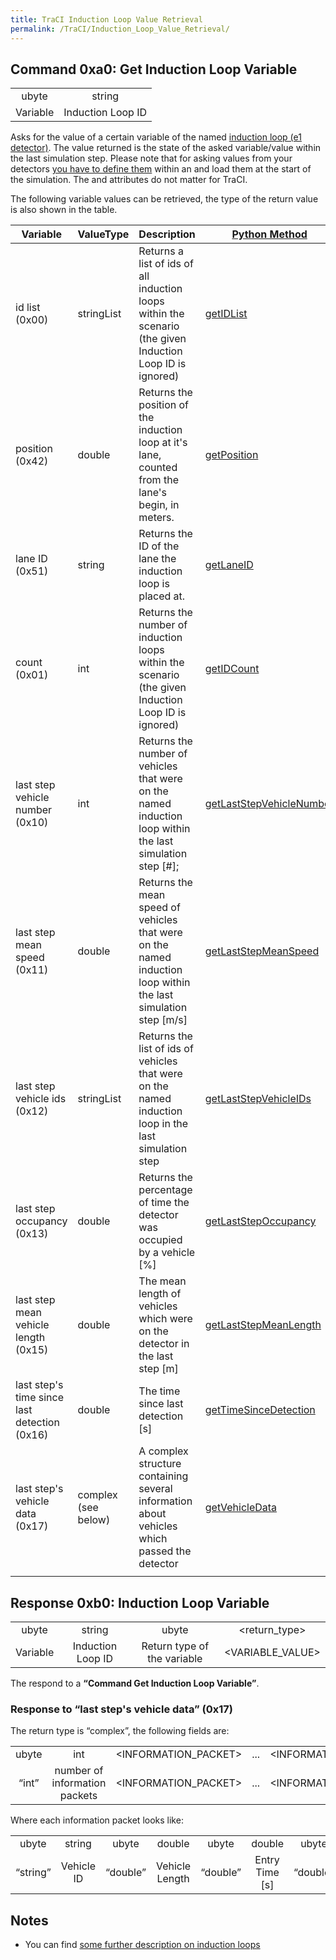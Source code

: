 ```yaml
---
title: TraCI Induction Loop Value Retrieval
permalink: /TraCI/Induction_Loop_Value_Retrieval/
---
```


Command 0xa0: Get Induction Loop Variable
-----------------------------------------

|          |                   |
|:--------:|:-----------------:|
|   ubyte  |       string      |
| Variable | Induction Loop ID |

Asks for the value of a certain variable of the named [induction loop (e1 detector)](/Simulation/Output/Induction_Loops_Detectors_(E1) "wikilink"). The value returned is the state of the asked variable/value within the last simulation step. Please note that for asking values from your detectors [you have to define them](/Simulation/Output/Induction_Loops_Detectors_(E1) "wikilink") within an and load them at the start of the simulation. The and attributes do not matter for TraCI.

The following variable values can be retrieved, the type of the return value is also shown in the table.

| Variable                                     | ValueType           | Description                                                                                                      | [Python Method](/TraCI/Interfacing_TraCI_from_Python "wikilink")                                                                      |
|----------------------------------------------|---------------------|------------------------------------------------------------------------------------------------------------------|---------------------------------------------------------------------------------------------------------------------------------------|
| id list (0x00)                               | stringList          | Returns a list of ids of all induction loops within the scenario (the given Induction Loop ID is ignored)        | [getIDList](http://www.sumo.dlr.de/daily/pydoc/traci._inductionloop.html#InductionLoopDomain-getIDList)                               |
| position (0x42)                              | double              | Returns the position of the induction loop at it's lane, counted from the lane's begin, in meters.               | [getPosition](http://www.sumo.dlr.de/daily/pydoc/traci._inductionloop.html#InductionLoopDomain-getPosition)                           |
| lane ID (0x51)                               | string              | Returns the ID of the lane the induction loop is placed at.                                                      | [getLaneID](http://www.sumo.dlr.de/daily/pydoc/traci._inductionloop.html#InductionLoopDomain-getLaneID)                               |
| count (0x01)                                 | int                 | Returns the number of induction loops within the scenario (the given Induction Loop ID is ignored)               | [getIDCount](http://www.sumo.dlr.de/daily/pydoc/traci._inductionloop.html#InductionLoopDomain-getIDCount)                             |
| last step vehicle number (0x10)              | int                 | Returns the number of vehicles that were on the named induction loop within the last simulation step \[\#\];     | [getLastStepVehicleNumber](http://www.sumo.dlr.de/daily/pydoc/traci._inductionloop.html#InductionLoopDomain-getLastStepVehicleNumber) |
| last step mean speed (0x11)                  | double              | Returns the mean speed of vehicles that were on the named induction loop within the last simulation step \[m/s\] | [getLastStepMeanSpeed](http://www.sumo.dlr.de/daily/pydoc/traci._inductionloop.html#InductionLoopDomain-getLastStepMeanSpeed)         |
| last step vehicle ids (0x12)                 | stringList          | Returns the list of ids of vehicles that were on the named induction loop in the last simulation step            | [getLastStepVehicleIDs](http://www.sumo.dlr.de/daily/pydoc/traci._inductionloop.html#InductionLoopDomain-getLastStepVehicleIDs)       |
| last step occupancy (0x13)                   | double              | Returns the percentage of time the detector was occupied by a vehicle \[%\]                                      | [getLastStepOccupancy](http://www.sumo.dlr.de/daily/pydoc/traci._inductionloop.html#InductionLoopDomain-getLastStepOccupancy)         |
| last step mean vehicle length (0x15)         | double              | The mean length of vehicles which were on the detector in the last step \[m\]                                    | [getLastStepMeanLength](http://www.sumo.dlr.de/daily/pydoc/traci._inductionloop.html#InductionLoopDomain-getLastStepMeanLength)       |
| last step's time since last detection (0x16) | double              | The time since last detection \[s\]                                                                              | [getTimeSinceDetection](http://www.sumo.dlr.de/daily/pydoc/traci._inductionloop.html#InductionLoopDomain-getTimeSinceDetection)       |
| last step's vehicle data (0x17)              | complex (see below) | A complex structure containing several information about vehicles which passed the detector                      | [getVehicleData](http://www.sumo.dlr.de/daily/pydoc/traci._inductionloop.html#InductionLoopDomain-getVehicleData)                     |
||

Response 0xb0: Induction Loop Variable
--------------------------------------

|          |                   |                             |                  |
|:--------:|:-----------------:|:---------------------------:|:----------------:|
|   ubyte  |       string      |            ubyte            |   <return_type>  |
| Variable | Induction Loop ID | Return type of the variable | <VARIABLE_VALUE> |

The respond to a **“Command Get Induction Loop Variable”**.

### Response to “last step's vehicle data” (0x17)

The return type is “complex”, the following fields are:

|       |                               |                      |     |                      |
|:-----:|:-----------------------------:|:--------------------:|:---:|:--------------------:|
| ubyte |              int              | <INFORMATION_PACKET> | ... | <INFORMATION_PACKET> |
| “int” | number of information packets | <INFORMATION_PACKET> | ... | <INFORMATION_PACKET> |

Where each information packet looks like:

|          |            |          |                |          |                  |          |                  |          |                 |
|:--------:|:----------:|:--------:|:--------------:|:--------:|:----------------:|:--------:|:----------------:|:--------:|:---------------:|
|   ubyte  |   string   |   ubyte  |     double     |   ubyte  |      double      |   ubyte  |      double      |   ubyte  |      string     |
| “string” | Vehicle ID | “double” | Vehicle Length | “double” | Entry Time \[s\] | “double” | Leave Time \[s\] | “string” | Vehicle Type ID |

Notes
-----

-   You can find [some further description on induction loops](/Simulation/Output/Induction_Loops_Detectors_(E1) "wikilink")

